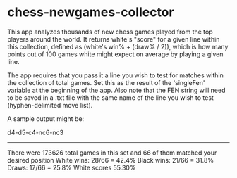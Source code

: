 # chess-newgames-collector
This app analyzes thousands of new chess games played from the top players around the world. It returns white's "score" for a given line within this collection, defined as (white's win% + (draw% / 2)), which is how many points out of 100 games white might expect on average by playing a given line. 

The app requires that you pass it a line you wish to test for matches within the collection of total games. Set this as the result of the 'singleFen' variable at the beginning of the app. Also note that the FEN string will need to be saved in a .txt file with the same name of the line you wish to test (hyphen-delimited move list).

A sample output might be:

d4-d5-c4-nc6-nc3
*****
There were 173626 total games in this set and 66 of them matched your desired position
White wins: 28/66 = 42.4%
Black wins: 21/66 = 31.8%
Draws: 17/66 = 25.8%
White scores 55.30%
